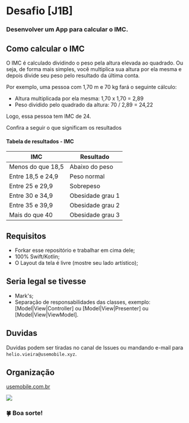 # Desafio [J1B]

### Desenvolver um App para calcular o IMC.

## Como calcular o IMC

O IMC é calculado dividindo o peso pela altura elevada ao quadrado. Ou seja, de forma mais simples, você multiplica sua altura por ela mesma e depois divide seu peso pelo resultado da última conta.

Por exemplo, uma pessoa com 1,70 m e 70 kg fará o seguinte cálculo:

- Altura multiplicada por ela mesma: 1,70 x 1,70 = 2,89
- Peso dividido pelo quadrado da altura: 70 / 2,89 = 24,22

Logo, essa pessoa tem IMC de 24.

Confira a seguir o que significam os resultados

#### Tabela de resultados - IMC

|IMC                | Resultado             |
|-----------------------|-----------------------|
| Menos do que 18,5    | Abaixo do peso    |
| Entre 18,5 e 24,9    | Peso normal        |
| Entre 25 e 29,9    | Sobrepeso        |
| Entre 30 e 34,9    | Obesidade grau 1    |
| Entre 35 e 39,9    | Obesidade grau 2    |
| Mais do que 40    | Obesidade grau 3    |


## Requisitos

- Forkar esse repositório e trabalhar em cima dele;
- 100% Swift/Kotlin;
- O Layout da tela é livre (mostre seu lado artístico);


## Seria legal se tivesse

- Mark's;
- Separação de responsabilidades das classes, exemplo: [Model|View|Controller] ou [Model|View|Presenter] ou [Model|View|ViewModel].


## Duvidas
Duvidas podem ser tiradas no canal de Issues ou mandando e-mail para `helio.vieira@usemobile.xyz`.

## Organização
[usemobile.com.br](https://www.usemobile.com.br)

![](https://media.glassdoor.com/sqll/2793862/usemobile-squarelogo-1574702496477.png)


### 🍀 Boa sorte! 
